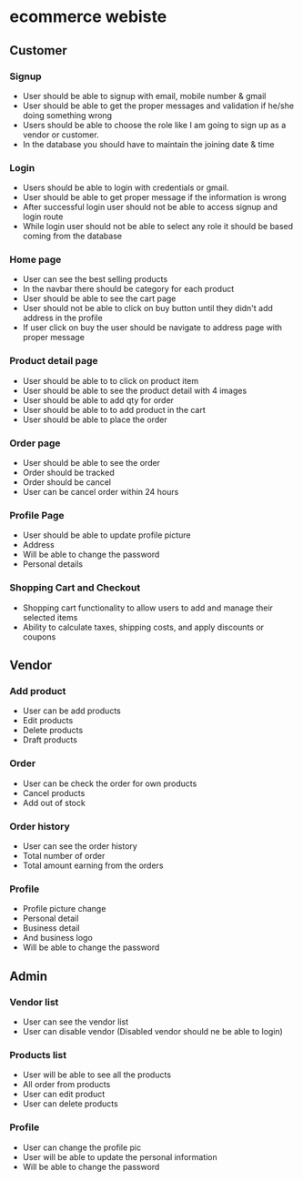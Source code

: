 # ecommerce webiste
## Customer
### Signup
- User should be able to signup with email, mobile number & gmail
- User should be able to get the proper messages and validation if he/she doing something wrong
- Users should be able to choose the role like I am going to sign up as a vendor or customer.
- In the database you should have to maintain the joining date & time
### Login
- Users should be able to login with credentials or gmail.
- User should be able to get proper message if the information is wrong
- After successful login user should not be able to access signup and login route
- While login user should not be able to select any role it should be based coming from the database
### Home page
- User can see the best selling products
- In the navbar there should be category for each product
- User should be able to see the cart page
- User should not be able to click on buy button until they didn't add address in the profile
- If user click on buy the user should be navigate to address page with proper message
### Product detail page
- User should be able to to click on product item
- User should be able to see the product detail with 4 images
- User should be able to add qty for order
- User should be able to to add product in the cart
- User should be able to place the order
### Order page
- User should be able to see the order
- Order should be tracked
- Order should be cancel
- User can be cancel order within 24 hours
### Profile Page
- User should be able to update profile picture
- Address
- Will be able to change the password
- Personal details
### Shopping Cart and Checkout
- Shopping cart functionality to allow users to add and manage their selected items
- Ability to calculate taxes, shipping costs, and apply discounts or coupons
## Vendor
### Add product
- User can be add products
- Edit products 
- Delete products
- Draft products
### Order
- User can be check the order for own products
- Cancel products
- Add out of stock
### Order history
- User can see the order history
- Total number of order
- Total amount earning from the orders
### Profile
- Profile picture change
- Personal detail
- Business detail
- And business logo
- Will be able to change the password
## Admin
### Vendor list
- User can see the vendor list
- User can disable vendor (Disabled vendor should ne be able to login)
### Products list
- User will be able to see all the products
- All order from products
- User can edit product 
- User can delete products
### Profile
- User can change the profile pic
- User will be able to update the personal information
- Will be able to change the password
